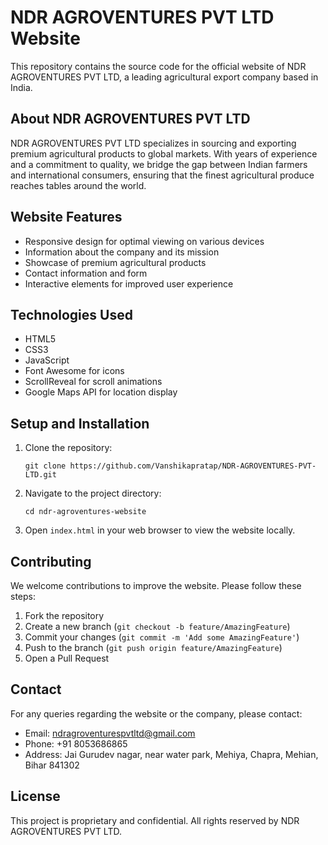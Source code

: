 # NDR AGROVENTURES PVT LTD Website

This repository contains the source code for the official website of NDR AGROVENTURES PVT LTD, a leading agricultural export company based in India.

## About NDR AGROVENTURES PVT LTD

NDR AGROVENTURES PVT LTD specializes in sourcing and exporting premium agricultural products to global markets. With years of experience and a commitment to quality, we bridge the gap between Indian farmers and international consumers, ensuring that the finest agricultural produce reaches tables around the world.

## Website Features

- Responsive design for optimal viewing on various devices
- Information about the company and its mission
- Showcase of premium agricultural products
- Contact information and form
- Interactive elements for improved user experience

## Technologies Used

- HTML5
- CSS3
- JavaScript
- Font Awesome for icons
- ScrollReveal for scroll animations
- Google Maps API for location display

## Setup and Installation

1. Clone the repository:
   ```
   git clone https://github.com/Vanshikapratap/NDR-AGROVENTURES-PVT-LTD.git
   ```
2. Navigate to the project directory:
   ```
   cd ndr-agroventures-website
   ```
3. Open `index.html` in your web browser to view the website locally.

## Contributing

We welcome contributions to improve the website. Please follow these steps:

1. Fork the repository
2. Create a new branch (`git checkout -b feature/AmazingFeature`)
3. Commit your changes (`git commit -m 'Add some AmazingFeature'`)
4. Push to the branch (`git push origin feature/AmazingFeature`)
5. Open a Pull Request

## Contact

For any queries regarding the website or the company, please contact:

- Email: ndragroventurespvtltd@gmail.com
- Phone: +91 8053686865
- Address: Jai Gurudev nagar, near water park, Mehiya, Chapra, Mehian, Bihar 841302

## License

This project is proprietary and confidential. All rights reserved by NDR AGROVENTURES PVT LTD.
